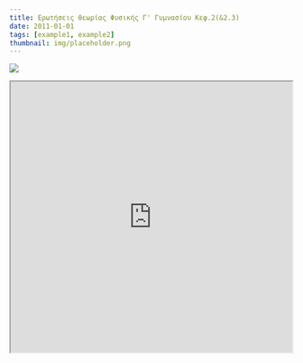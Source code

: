 ```yaml
---
title: Ερωτήσεις θεωρίας Φυσικής Γ' Γυμνασίου Κεφ.2(&2.3)
date: 2011-01-01
tags: [example1, example2]
thumbnail: img/placeholder.png
---
```

![](http://www.electron-stores.gr/catalog/images/9508001.jpg) 
<iframe height="480" src="https://docs.google.com/file/d/0B4T-U5-yEriSRGhKX3lmZ19YaUU/preview" width="500"></iframe>
